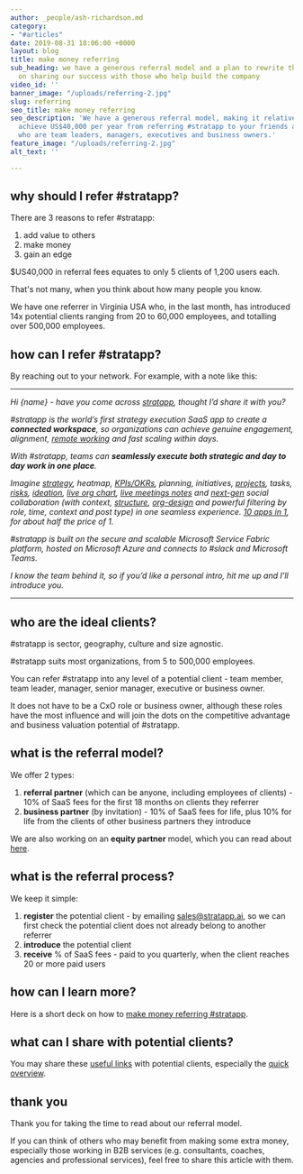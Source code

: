 ```yaml
---
author: _people/ash-richardson.md
category:
- "#articles"
date: 2019-08-31 18:06:00 +0000
layout: blog
title: make money referring
sub_heading: we have a generous referral model and a plan to rewrite the SaaS playbook
  on sharing our success with those who help build the company
video_id: ''
banner_image: "/uploads/referring-2.jpg"
slug: referring
seo_title: make money referring
seo_description: 'We have a generous referral model, making it relatively easy to
  achieve US$40,000 per year from referring #stratapp to your friends and colleagues
  who are team leaders, managers, executives and business owners.'
feature_image: "/uploads/referring-2.jpg"
alt_text: ''

---
```

## why should I refer #stratapp?

There are 3 reasons to refer #stratapp:

1. add value to others
2. make money
3. gain an edge

$US40,000 in referral fees equates to only 5 clients of 1,200 users each.

That's not many, when you think about how many people you know.

We have one referrer in Virginia USA who, in the last month, has introduced 14x potential clients ranging from 20 to 60,000 employees, and totalling over 500,000 employees.

## how can I refer #stratapp?

By reaching out to your network.  For example, with a note like this:

***

_Hi {name} - have you come across_ [_stratapp_](https://stratapp.ai "stratapp")_, thought I’d share it with you?_

_#stratapp is the world’s first strategy execution SaaS app to create a **connected workspace**, so organizations can achieve genuine engagement, alignment,_ [_remote working_](https://stratapp.ai/blog/working-remotely/ "remote working") _and fast scaling within days._

_With #stratapp, teams can **seamlessly execute both strategic and day to day work in one place**._

_Imagine_ [_strategy_](https://stratapp.ai/blog/strategic-planning-software-with-a-strategy-tree-hierarchy/ "2 tips for communicating strategy")_, heatmap,_ [_KPIs/OKRs_](https://stratapp.ai/blog/KPI-software-OKR-software-short-version/ "KPIs OKRs")_, planning, initiatives,_ [_projects_](https://stratapp.ai/blog/work-collaboration-is-still-a-blindspot-for-senior-execs/ "project workboards")_, tasks,_ [_risks_](https://stratapp.ai/blog/risk-management/ "risk management")_,_ [_ideation_](https://stratapp.ai/blog/crowdsource-ideas-to-drive-ideation-and-innovation/ "ideation")_,_ [_live org chart_](https://stratapp.ai/blog/live-org-chart-software/ "live org chart")_,_ [_live meetings notes_](https://stratapp.ai/blog/live-meeting-notes-plus-capture-tasks-across-all-of-your-meetings/ "live meeting notes") _and_ [_next-gen_](https://stratapp.ai/blog/radical-transparency/ "next gen and radical transparency") _social collaboration (with context,_ [_structure_](https://stratapp.ai/blog/social-apps-with-structure-reduce-noise/ "social with structure")_,_ [_org-design_](https://stratapp.ai/blog/social-collaboration-apps-with-org-design-and-structure-short-version/ "social with org design") _and powerful filtering by role, time, context and post type) in one seamless experience._ [_10 apps in 1_](https://stratapp.ai/blog/stratapp-explainer-video/ "10 apps in 1")_, for about half the price of 1._

_#stratapp is built on the secure and scalable Microsoft Service Fabric platform, hosted on Microsoft Azure and connects to #slack and Microsoft Teams._

_I know the team behind it, so if you’d like a personal intro, hit me up and I’ll introduce you._

***

## who are the ideal clients?

\#stratapp is sector, geography, culture and size agnostic.

\#stratapp suits most organizations, from 5 to 500,000 employees.

You can refer #stratapp into any level of a potential client - team member, team leader, manager, senior manager, executive or business owner.

It does not have to be a CxO role or business owner, although these roles have the most influence and will join the dots on the competitive advantage and business valuation potential of #stratapp.

## what is the referral model?

We offer 2 types:

1. **referral partner** (which can be anyone, including employees of clients) - 10% of SaaS fees for the first 18 months on clients they referrer
2. **business partner** (by invitation) - 10% of SaaS fees for life, plus 10% for life from the clients of other business partners they introduce

We are also working on an **equity partner** model, which you can read about [here](http://bit.ly/make-money-referring-stratapp "make money referring #stratapp").

## what is the referral process?

We keep it simple:

1. **register** the potential client - by emailing sales@stratapp.ai, so we can first check the potential client does not already belong to another referrer
2. **introduce** the potential client
3. **receive** % of SaaS fees - paid to you quarterly, when the client reaches 20 or more paid users

## how can I learn more?

Here is a short deck on how to [make money referring #stratapp](http://bit.ly/make-money-referring-stratapp "make money referring #stratapp").

## what can I share with potential clients?

You may share these [useful links](https://support.stratapp.ai/portal/kb/articles/useful-links "useful links") with potential clients, especially the [quick overview](http://bit.ly/stratapp-quick-overview  "quick overview").

## thank you

Thank you for taking the time to read about our referral model.

If you can think of others who may benefit from making some extra money, especially those working in B2B services (e.g. consultants, coaches, agencies and professional services), feel free to share this article with them.
